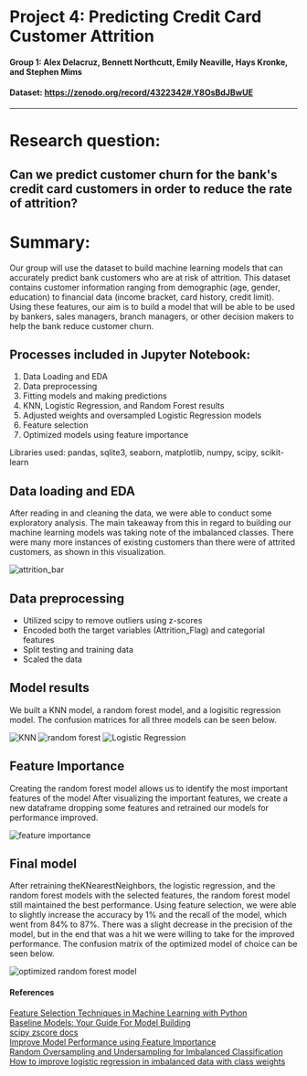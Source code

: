 # Project 4: Predicting Credit Card Customer Attrition
#### Group 1: Alex Delacruz, Bennett Northcutt, Emily Neaville, Hays Kronke, and Stephen Mims
#### Dataset: https://zenodo.org/record/4322342#.Y8OsBdJBwUE
---
# Research question:
## Can we predict customer churn for the bank's credit card customers in order to reduce the rate of attrition?

# Summary:
Our group will use the dataset to build  machine learning models that can accurately predict bank customers who are at risk of attrition. This dataset contains customer information ranging from demographic (age, gender, education) to financial data (income bracket, card history, credit limit). Using these features, our aim is to build a model that will be able to be used by bankers, sales managers, branch managers, or other decision makers to help the bank reduce customer churn.

## Processes included in Jupyter Notebook:
1. Data Loading and EDA
2. Data preprocessing
3. Fitting models and making predictions
4. KNN, Logistic Regression, and Random Forest results
5. Adjusted weights and oversampled Logistic Regression models
6. Feature selection
7. Optimized models using feature importance

Libraries used: pandas, sqlite3, seaborn, matplotlib, numpy, scipy, scikit-learn

## Data loading and EDA
After reading in and cleaning the data, we were able to conduct some exploratory analysis. The main takeaway from this in regard to building our machine learning models was taking note of the imbalanced classes. There were many more instances of existing customers than there were of attrited customers, as shown in this visualization.

![attrition_bar](https://github.com/hdkronke/Project4/blob/main/Figures/attrition_bar.png)

## Data preprocessing
- Utilized scipy to remove outliers using z-scores
- Encoded both the target variables (Attrition_Flag) and categorial features
- Split testing and training data
- Scaled the data

## Model results
We built a KNN model, a random forest model, and a logisitic regression model. The confusion matrices for all three models can be seen below.

![KNN](https://github.com/hdkronke/Project4/blob/main/Figures/KNN.png)
![random forest](https://github.com/hdkronke/Project4/blob/main/Figures/RandomForest.png)
![Logistic Regression](https://github.com/hdkronke/Project4/blob/main/Figures/LogisticRegression.png)

## Feature Importance
Creating the random forest model allows us to identify the most important features of the model
After visualizing the important features, we create a new dataframe dropping some features and retrained our models for performance improved.

![feature importance](https://github.com/hdkronke/Project4/blob/main/Figures/feature_importances.png)

## Final model
After retraining theKNearestNeighbors, the logistic regression, and the random forest models with the selected features, the random forest model still maintained the best performance. Using feature selection, we were able to slightly increase the accuracy by 1% and the recall of the model, which went from 84% to 87%. There was a slight decrease in the precision of the model, but in the end that was a hit we were willing to take for the improved performance. The confusion matrix of the optimized model of choice can be seen below.

![optimized random forest model](https://github.com/hdkronke/Project4/blob/main/Figures/RF_optimized.png)

#### References
[Feature Selection Techniques in Machine Learning with Python](https://towardsdatascience.com/feature-selection-techniques-in-machine-learning-with-python-f24e7da3f36e)<br/>
[Baseline Models: Your Guide For Model Building](https://towardsdatascience.com/baseline-models-your-guide-for-model-building-1ec3aa244b8d)<br/>
[scipy zscore docs](https://docs.scipy.org/doc/scipy/reference/generated/scipy.stats.zscore.html)<br/>
[Improve Model Performance using Feature Importance](https://towardsdatascience.com/improve-model-performance-using-feature-importance-55742402fadc)<br/>
[Random Oversampling and Undersampling for Imbalanced Classification](https://machinelearningmastery.com/random-oversampling-and-undersampling-for-imbalanced-classification/)<br/>
[How to improve logistic regression in imbalanced data with class weights](https://medium.com/@data.science.enthusiast/how-to-improve-logistic-regression-in-imbalanced-data-with-class-weights-1693719136aa)<br/>

